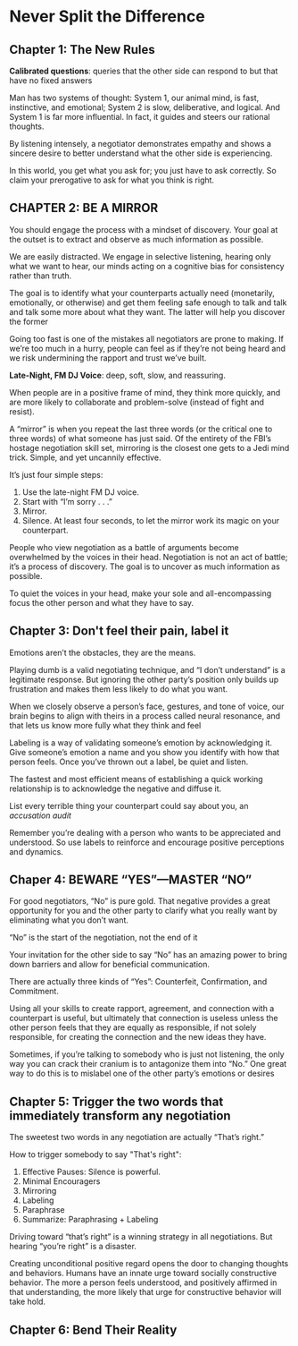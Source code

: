 # Never Split the Difference 

## Chapter 1: The New Rules

**Calibrated questions**: queries that the other side can respond to but that have no fixed answers

Man has two systems of thought: System 1, our animal mind, is fast, instinctive, and emotional;
System 2 is slow, deliberative, and logical. And System 1 is far more influential. In fact, it guides and
steers our rational thoughts.

By listening intensely, a negotiator demonstrates empathy and shows a sincere desire to better understand
what the other side is experiencing.

In this world, you get what you ask for; you just have to ask correctly. So claim your prerogative to ask for what you think is right.

## CHAPTER 2: BE A MIRROR

You should engage the process with a mindset of discovery. Your goal at the outset is to extract and observe as much
information as possible. 

We are easily distracted. We engage in selective listening, hearing only what we want to hear, our
minds acting on a cognitive bias for consistency rather than truth. 

The goal is to identify what your counterparts actually need (monetarily, emotionally, or
otherwise) and get them feeling safe enough to talk and talk and talk some more about what they want.
The latter will help you discover the former

Going too fast is one of the mistakes all negotiators are prone to making. If we’re too much in a
hurry, people can feel as if they’re not being heard and we risk undermining the rapport and trust
we’ve built. 

**Late-Night, FM DJ Voice**: deep, soft, slow, and reassuring.

When people are in a positive frame of mind, they think more quickly, and are more likely to
collaborate and problem-solve (instead of fight and resist). 

A “mirror” is when you repeat the last three words (or
the critical one to three words) of what someone has just said. Of the entirety of the FBI’s hostage
negotiation skill set, mirroring is the closest one gets to a Jedi mind trick. Simple, and yet uncannily
effective.

It’s just four simple steps:

1. Use the late-night FM DJ voice.
2. Start with “I’m sorry . . .”
3. Mirror.
4. Silence. At least four seconds, to let the mirror work its magic on your counterpart.

People who view negotiation as a battle of arguments become overwhelmed by the
voices in their head. Negotiation is not an act of battle; it’s a process of discovery. The
goal is to uncover as much information as possible.

To quiet the voices in your head, make your sole and all-encompassing focus the other
person and what they have to say.

## Chapter 3: Don't feel their pain, label it

Emotions aren’t the obstacles, they are the means.

Playing dumb is a valid negotiating technique, and “I don’t
understand” is a legitimate response. But ignoring the other party’s position only builds up frustration
and makes them less likely to do what you want.

When we closely observe a person’s face, gestures, and tone of voice, our brain begins to align with theirs in a process
called neural resonance, and that lets us know more fully what they think and feel

Labeling is a way of validating someone’s emotion by acknowledging it. Give someone’s emotion
a name and you show you identify with how that person feels. Once you’ve thrown out a label, be quiet and listen.

The fastest and most efficient means of establishing a quick working relationship is to acknowledge the negative
and diffuse it.

List every terrible thing your counterpart could say about you, an *accusation audit*

Remember you’re dealing with a person who wants to be appreciated and understood. So
use labels to reinforce and encourage positive perceptions and dynamics.

## Chaper 4: BEWARE “YES”—MASTER “NO”

For good negotiators, “No” is pure gold. That negative provides a great
opportunity for you and the other party to clarify what you really want by eliminating what you don’t
want. 

“No” is the start of the negotiation, not the end of it

Your invitation for the other side to say “No” has an amazing power to bring
down barriers and allow for beneficial communication.

There are actually three kinds of “Yes”: Counterfeit, Confirmation, and Commitment.

Using all your skills to create rapport, agreement, and connection with a counterpart is useful, but
ultimately that connection is useless unless the other person feels that they are equally as responsible,
if not solely responsible, for creating the connection and the new ideas they have.

Sometimes, if you’re talking to somebody who is just not listening, the
only way you can crack their cranium is to antagonize them into “No.”
One great way to do this is to mislabel one of the other party’s emotions or desires

## Chapter 5: Trigger the two words that immediately transform any negotiation

The sweetest two words in any negotiation are actually “That’s right.”

How to trigger somebody to say "That's right":

1. Effective Pauses: Silence is powerful. 
2. Minimal Encouragers
3. Mirroring
4. Labeling
5. Paraphrase
6. Summarize: Paraphrasing + Labeling

Driving toward “that’s right” is a winning strategy in all negotiations. But hearing “you’re right” is a
disaster.

Creating unconditional positive regard opens the door to changing thoughts and
behaviors. Humans have an innate urge toward socially constructive behavior. The more
a person feels understood, and positively affirmed in that understanding, the more likely
that urge for constructive behavior will take hold.

## Chapter 6: Bend Their Reality





